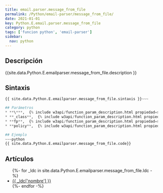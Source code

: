 ```yaml
---
title: email.parser.message_from_file
permalink: /Python/email-parser/message_from_file/
date: 2021-01-01
key: Python.E.email.parser.message_from_file
category: python
tags: ['funcion python', 'email-parser']
sidebar: 
  nav: python
---
```


## Descripción
{{site.data.Python.E.emailparser.message_from_file.description }}

## Sintaxis
~~~python
{{ site.data.Python.E.emailparser.message_from_file.sintaxis }}~~~

## Parámetros
* **\***,  {% include w3api/function_param_description.html propiedad=site.data.Python.E.email.parser.message_from_file valor="*" %}
* **_class**,  {% include w3api/function_param_description.html propiedad=site.data.Python.E.email.parser.message_from_file valor="_class" %}
* **fp**,  {% include w3api/function_param_description.html propiedad=site.data.Python.E.email.parser.message_from_file valor="fp" %}
* **policy**,  {% include w3api/function_param_description.html propiedad=site.data.Python.E.email.parser.message_from_file valor="policy" %}

## Ejemplo
~~~python
{{ site.data.Python.E.emailparser.message_from_file.code}}
~~~

## Artículos
<ul>
{%- for _ldc in site.data.Python.E.emailparser.message_from_file.ldc -%}
   <li>
       <a href="{{_ldc['url'] }}">{{ _ldc['nombre'] }}</a>
   </li>
{%- endfor -%}
</ul>

